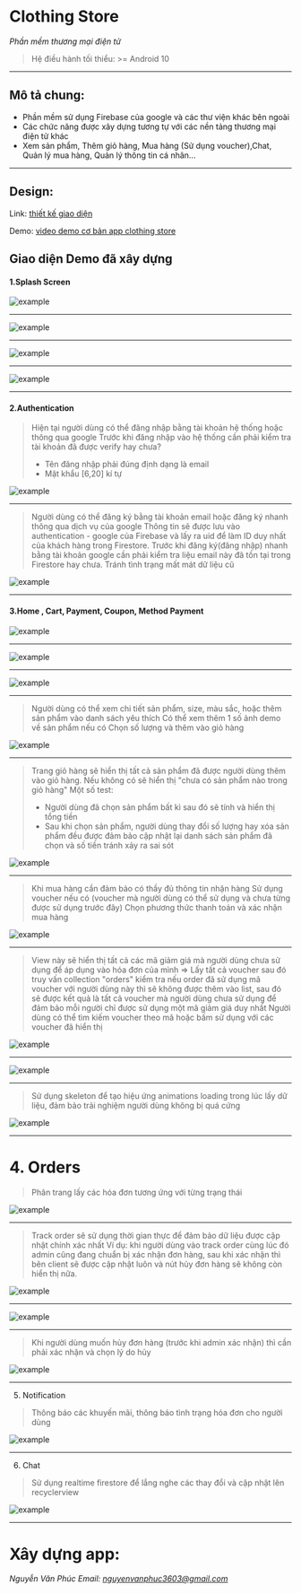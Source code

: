 # Clothing Store
*Phần mềm thương mại điện tử*
>Hệ điều hành tối thiểu: >= Android 10

---

## Mô tả chung:
- Phần mềm sử dụng Firebase của google và các thư viện khác bên ngoài
- Các chức năng được xây dựng tương tự với các nền tảng thương mại điện tử khác
- Xem sản phẩm, Thêm giỏ hàng, Mua hàng (Sử dụng voucher),Chat, Quản lý mua hàng, Quản lý thông tin cá nhân...

---

## Design: 
Link: [thiết kế giao diện](https://www.figma.com/file/aCTPI43xRXgEkn1yYFiOiM/Clothing-Store-App%2FFashion-E-Commerce-App-%7C-App%C2%A0UI%C2%A0Kit-(Community)?type=design&node-id=0-1&mode=design)

Demo: [video demo cơ bản app clothing store](https://drive.google.com/drive/u/0/folders/13maqqscSXbIU2neq34pLRcpyTMOOLZ1h)
## Giao diện Demo đã xây dựng

#### 1.Splash Screen

![example](ImageDemo/Splash1.jpg)

---

![example](ImageDemo/Splash2.jpg)

***

![example](ImageDemo/Splash3.jpg)

***

![example](ImageDemo/Splash4.jpg)

***

#### 2.Authentication

>Hiện tại người dùng có thể đăng nhập bằng tài khoản hệ thống hoặc thông qua google
>Trước khi đăng nhập vào hệ thống cần phải kiểm tra tài khoản đã được verify hay chưa?
>- Tên đăng nhập phải đúng định dạng là email
>- Mật khẩu [6,20] kí tự

![example](ImageDemo/login.jpg)

***

>Người dùng có thể đăng ký bằng tài khoản email hoặc đăng ký nhanh thông qua dịch vụ của google
>Thông tin sẽ được lưu vào authentication - google của Firebase và lấy ra uid để làm ID duy nhất của khách hàng trong Firestore.
>Trước khi đăng ký(đăng nhập) nhanh bằng tài khoản google cần phải kiểm tra liệu email này đã tồn tại trong Firestore hay chưa. Tránh tình trạng mất mát dữ liệu cũ

![example](ImageDemo/register.jpg)

***
#### 3.Home , Cart, Payment, Coupon, Method Payment

![example](ImageDemo/home1.jpg)

***

![example](ImageDemo/home2.jpg)

***

![example](ImageDemo/request_allow_notification.jpg)

***

>Người dùng có thể xem chi tiết sản phẩm, size, màu sắc, hoặc thêm sản phẩm vào danh sách yêu thích
>Có thể xem thêm 1 số ảnh demo về sản phẩm nếu có
>Chọn số lượng và thêm vào giỏ hàng

![example](ImageDemo/product_details.jpg)

***
>Trang giỏ hàng sẽ hiển thị tất cả sản phẩm đã được người dùng thêm vào giỏ hàng. Nếu không có sẽ hiển thị "chưa có sản phẩm nào trong giỏ hàng"
> Một số test:
>- Người dùng đã chọn sản phẩm bất kì sau đó sẽ tính và hiển thị tổng tiền
>- Sau khi chọn sản phẩm, người dùng thay đổi số lượng hay xóa sản phẩm đều được đảm bảo cập nhật lại danh sách sản phẩm đã chọn và số tiền tránh xảy ra sai sót  

![example](ImageDemo/cart.jpg)

***
>Khi mua hàng cần đảm bảo có thầy đủ thông tin nhận hàng
>Sử dụng voucher nếu có (voucher mà người dùng có thể sử dụng và chưa từng được sử dụng trước đây)
>Chọn phương thức thanh toán và xác nhận mua hàng


![example](ImageDemo/payment.jpg)

***
>View này sẽ hiển thị tất cả các mã giảm giá mà người dùng chưa sử dụng để áp dụng vào hóa đơn của mình
>=> Lấy tất cả voucher sau đó truy vấn collection "orders" kiểm tra nếu order đã sử dụng mã voucher với người dùng này thì sẽ không được thêm vào list, sau đó sẽ được kết quả là tất cả voucher mà người dùng chưa sử dụng để đảm bảo mỗi người chỉ được sử dụng một mã giảm giá duy nhất
>Người dùng có thể tìm kiếm voucher theo mã hoặc bấm sử dụng với các voucher đã hiển thị 

![example](ImageDemo/use_coupon.jpg)

***

![example](ImageDemo/select_method_payment.jpg)

***

>Sử dụng skeleton để tạo hiệu ứng animations loading trong lúc lấy dữ liệu, đảm bảo trải nghiệm người dùng không bị quá cứng

![example](ImageDemo/animation_loading_skeleton.jpg)

***

# 4. Orders

>Phân trang lấy các hóa đơn tương ứng với từng trạng thái

![example](ImageDemo/waiting_confirm.jpg)

***
>Track order sẽ sử dụng thời gian thực để đảm bảo dữ liệu được cập nhật chính xác nhất
>Ví dụ: khi người dùng vào track order cùng lúc đó admin cũng đang chuẩn bị xác nhận đơn hàng, sau khi xác nhận thì bên client sẽ được cập nhật luôn và nút hủy đơn hàng sẽ không còn hiển thị nữa.

![example](ImageDemo/order_detail1.jpg)

***

![example](ImageDemo/order_details2.jpg)

***

>Khi người dùng muốn hủy đơn hàng (trước khi admin xác nhận) thì cần phải xác nhận và chọn lý do hủy

![example](ImageDemo/confirm_cancelOrder.jpg)

***

5. Notification
>Thông báo các khuyến mãi, thông báo tình trạng hóa đơn cho người dùng

![example](ImageDemo/notification.jpg)

***

6. Chat
>Sử dụng realtime firestore để lắng nghe các thay đổi và cập nhật lên recyclerview

![example](ImageDemo/form_chat.jpg)

***

# Xây dựng app:
*Nguyễn Văn Phúc*
*Email: nguyenvanphuc3603@gmail.com*
